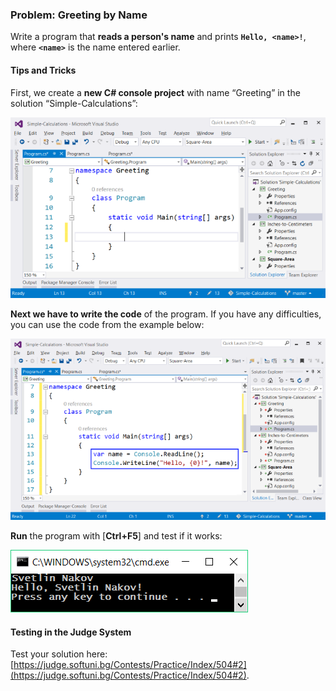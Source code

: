 ### Problem: Greeting by Name

Write a program that **reads a person's name** and prints **`Hello, <name>!`**, where **`<name>`** is the name entered earlier.

#### Tips and Tricks

First, we create a **new C# console project** with name “Greeting” in the solution “Simple-Calculations”:

![](/assets/chapter-2-images/03.Greeting-by-name-01.png)

**Next we have to write the code** of the program. If you have any difficulties, you can use the code from the example below:

![](/assets/chapter-2-images/03.Greeting-by-name-02.png)

**Run** the program with [**Ctrl+F5**] and test if it works:

![](/assets/chapter-2-images/03.Greeting-by-name-03.png)

#### Testing in the Judge System

Test your solution here:  [https://judge.softuni.bg/Contests/Practice/Index/504#2](https://judge.softuni.bg/Contests/Practice/Index/504#2).
